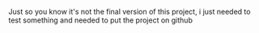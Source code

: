 Just so you know it's not the final version of this project, i just needed to test something and needed to put the project on github
